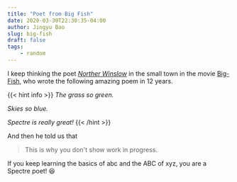 ```yaml
---
title: "Poet from Big Fish"
date: 2020-03-30T22:30:35-04:00
author: Jingyu Bao
slug: big-fish
draft: false
tags:
    - random
---
```


I keep thinking the poet [*Norther Winslow*](https://www.imdb.com/title/tt0319061/characters/nm0000114) in the small town in the movie [Big-Fish](https://en.wikipedia.org/wiki/Big_Fish), who wrote the following amazing poem in 12 years.

{{< hint info >}}
*The grass so green.*

*Skies so blue.*

*Spectre is really great!*
{{< /hint >}}

And then he told us that

> This is why you don't show work in progress.

If you keep learning the basics of abc and the ABC of xyz, you are a Spectre poet! :laughing:
